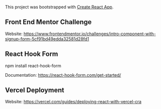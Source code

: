This project was bootstrapped with [Create React App](https://github.com/facebook/create-react-app).

## Front End Mentor Challenge

Website: https://www.frontendmentor.io/challenges/intro-component-with-signup-form-5cf91bd49edda32581d28fd1

## React Hook Form

npm install react-hook-form

Documentation: https://react-hook-form.com/get-started/

## Vercel Deployment

Website: https://vercel.com/guides/deploying-react-with-vercel-cra
